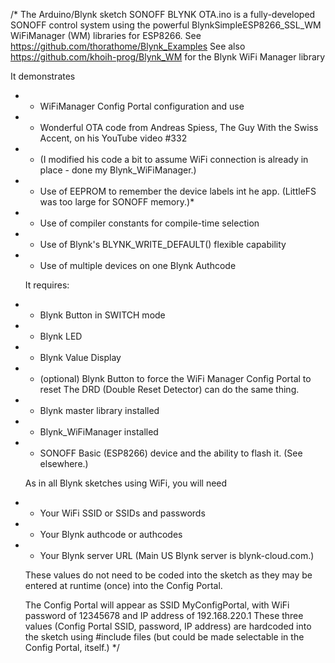 /*
   The Arduino/Blynk sketch SONOFF BLYNK OTA.ino is a fully-developed SONOFF control system using
   the powerful BlynkSimpleESP8266_SSL_WM WiFiManager (WM) libraries for ESP8266.
   See https://github.com/thorathome/Blynk_Examples
   See also https://github.com/khoih-prog/Blynk_WM for the Blynk WiFi Manager library

   It demonstrates
 * * WiFiManager Config Portal configuration and use
 * * Wonderful OTA code from Andreas Spiess, The Guy With the Swiss Accent, on his YouTube video #332
 * * (I modified his code a bit to assume WiFi connection is already in place - done my Blynk_WiFiManager.)
 * * Use of EEPROM to remember the device labels int he app. (LittleFS was too large for SONOFF memory.)*
 * * Use of compiler constants for compile-time selection
 * * Use of Blynk's BLYNK_WRITE_DEFAULT() flexible capability
 * * Use of multiple devices on one Blynk Authcode

   It requires:
 * * Blynk Button in SWITCH mode
 * * Blynk LED
 * * Blynk Value Display
 * * (optional) Blynk Button to force the WiFi Manager Config Portal to reset
                The DRD (Double Reset Detector) can do the same thing.
 * * Blynk master library installed
 * * Blynk_WiFiManager installed
 * * SONOFF Basic (ESP8266) device and the ability to flash it. (See elsewhere.)

   As in all Blynk sketches using WiFi, you will need
 * * Your WiFi SSID or SSIDs and passwords
 * * Your Blynk authcode or authcodes
 * * Your Blynk server URL (Main US Blynk server is blynk-cloud.com.)

   These values do not need to be coded into the sketch as they may be entered at runtime (once)
   into the Config Portal.

   The Config Portal will appear as SSID MyConfigPortal, with WiFi password of 12345678
   and IP address of 192.168.220.1
   These three values (Config Portal SSID, password, IP address) are hardcoded into the sketch
   using #include files (but could be made selectable in the Config Portal, itself.)
*/
